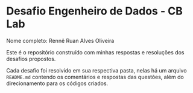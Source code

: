 # Desafio Engenheiro de Dados - CB Lab
Nome completo: Rennê Ruan Alves Oliveira

Este é o repositório construído com minhas respostas e resoluções dos desafios propostos.

Cada desafio foi resolvido em sua respectiva pasta, nelas há um arquivo `README.md` contendo os comentários e respostas das questões, além do direcionamento para os códigos criados.

